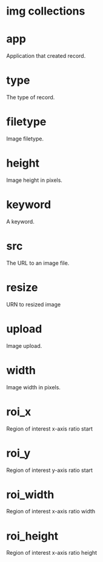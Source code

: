 img collections
===============

# app
Application that created record.

# type
The type of record.

# filetype
Image filetype.

# height
Image height in pixels.

# keyword
A keyword.

# src
The URL to an image file.

# resize
URN to resized image

# upload
Image upload.

# width
Image width in pixels.

# roi_x
Region of interest x-axis ratio start

# roi_y
Region of interest y-axis ratio start

# roi_width
Region of interest x-axis ratio width

# roi_height
Region of interest x-axis ratio height